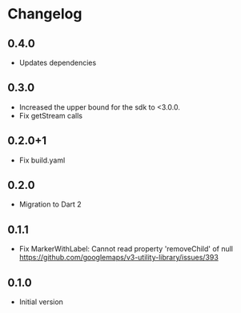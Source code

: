 # Changelog

## 0.4.0
 - Updates dependencies

## 0.3.0
 - Increased the upper bound for the sdk to <3.0.0.
 - Fix getStream calls

## 0.2.0+1
 - Fix build.yaml

## 0.2.0
 - Migration to Dart 2

## 0.1.1

- Fix MarkerWithLabel: Cannot read property 'removeChild' of null
https://github.com/googlemaps/v3-utility-library/issues/393

## 0.1.0

- Initial version
